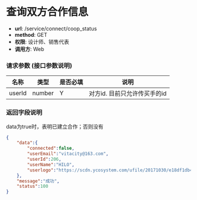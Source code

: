 查询双方合作信息
=======

- **url**: /service/connect/coop_status
- **method**: GET
- **权限**: 设计师、销售代表
- **调用方**: Web

### 请求参数 (接口参数说明)

|  名称  |  类型  | 是否必填 |             说明             |
|--------|--------|----------|------------------------------|
| userId | number | Y        | 对方id. 目前只允许传买手的id |


### 返回字段说明

data为true时，表明已建立合作；否则没有

```json
{
    "data":{
        "connected":false,
        "userEmail":"vitacity@163.com",
        "userId":206,
        "userName":"HILO",
        "userlogo":"https://scdn.ycosystem.com/ufile/20171030/e18df1db42064e8b9af75e4fdf6bbf77"
    },
    "message":"成功",
    "status":100
}
```